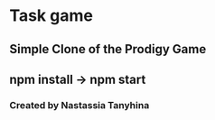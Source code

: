 # Task game

## Simple Clone of the Prodigy Game

## npm install -> npm start

### Created by Nastassia Tanyhina